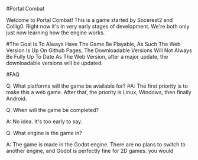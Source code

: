 #Portal Combat

Welcome to Portal Combat!  This is a game started by Socerest2 and Collig0.  Right now it's in very early stages of development.  We're both only just now learning how the engine works.

#The Goal Is To Always Have The Game Be Playable, As Such The Web Version Is Up On Github Pages, The Downloadable Versions Will Not Always Be Fully Up To Date As The Web Version, after a major update, the downloadable versions will be updated.

#FAQ

Q: What platforms will the game be available for?
#A: The first priority is to make this a web game.  After that, the priority is Linux, Windows, then finally Android.

Q: When will the game be completed?

A: No idea.  It's too early to say.

Q: What engine is the game in?

A: The game is made in the Godot engine.  There are no plans to switch to another engine, and Godot is perfectly fine for 2D games.
you would 
